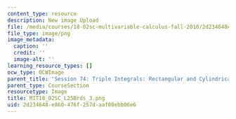 ```yaml
---
content_type: resource
description: New image Upload
file: /media/courses/18-02sc-multivariable-calculus-fall-2010/2d234648e860476f257daaf08ebb06e6_MIT18_02SC_L25Brds_3.png
file_type: image/png
image_metadata:
  caption: ''
  credit: ''
  image-alt: ''
learning_resource_types: []
ocw_type: OCWImage
parent_title: 'Session 74: Triple Integrals: Rectangular and Cylindrical Coordinates'
parent_type: CourseSection
resourcetype: Image
title: MIT18_02SC_L25Brds_3.png
uid: 2d234648-e860-476f-257d-aaf08ebb06e6
---
```

